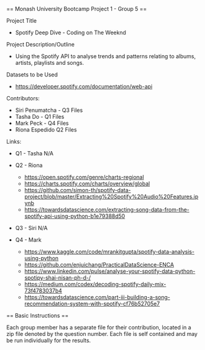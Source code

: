== Monash University Bootcamp Project 1 - Group 5 ==

Project Title
* Spotify Deep Dive - Coding on The Weeknd

Project Description/Outline
* Using the Spotify API to analyse trends and patterns relating to albums, artists, playlists and songs.

Datasets to be Used
* https://developer.spotify.com/documentation/web-api

Contributors: 
* Siri Penumatcha - Q3 Files
* Tasha Do - Q1 Files
* Mark Peck - Q4 Files
* Riona Espedido Q2 Files


Links:

* Q1 - Tasha
  N/A

* Q2 - Riona
  - https://open.spotify.com/genre/charts-regional
  - https://charts.spotify.com/charts/overview/global
  - https://github.com/simon-th/spotify-data-project/blob/master/Extracting%20Spotify%20Audio%20Features.ipynb
  - https://towardsdatascience.com/extracting-song-data-from-the-spotify-api-using-python-b1e79388d50

* Q3 - Siri
  N/A

* Q4 - Mark
    - https://www.kaggle.com/code/mrankitgupta/spotify-data-analysis-using-python
    - https://github.com/enjuichang/PracticalDataScience-ENCA
    - https://www.linkedin.com/pulse/analyse-your-spotify-data-python-spotipy-shai-nisan-ph-d-/
    - https://medium.com/codex/decoding-spotify-daily-mix-73f4783037b4
    - https://towardsdatascience.com/part-iii-building-a-song-recommendation-system-with-spotify-cf76b52705e7

== Basic Instructions ==

Each group member has a separate file for their contribution, located in a zip file denoted by the question number. Each file is self contained and may be run individually for the results.
